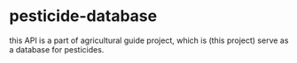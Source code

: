 # pesticide-database

this API is a part of agricultural guide project, which is (this project) serve as a database for pesticides.

